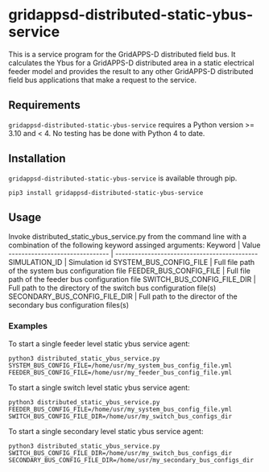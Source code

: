 # gridappsd-distributed-static-ybus-service
This is a service program for the GridAPPS-D distributed field bus. It
calculates the Ybus for a GridAPPS-D distributed area in a static electrical feeder model and provides the result to any other GridAPPS-D distributed field bus applications that make a request to the service.
## Requirements
`gridappsd-distributed-static-ybus-service` requires a Python version >= 3.10 and < 4. No testing has be done with Python 4 to date.
## Installation
`gridappsd-distributed-static-ybus-service` is available through pip.
```shell
pip3 install gridappsd-distributed-static-ybus-service
```
## Usage
Invoke distributed_static_ybus_service.py from the command line with a combination of the following keyword assinged arguments:
Keyword                         | Value
------------------------------- | --------------------------------------------
SIMULATION_ID                   | Simulation id
SYSTEM_BUS_CONFIG_FILE          | Full file path of the system bus configuration file
FEEDER_BUS_CONFIG_FILE          | Full file path of the feeder bus configuration file
SWITCH_BUS_CONFIG_FILE_DIR      | Full path to the directory of the switch bus configuration file(s)
SECONDARY_BUS_CONFIG_FILE_DIR   | Full path to the director of the secondary bus configuration files(s)

### Examples
To start a single feeder level static ybus service agent:
```shell
python3 distributed_static_ybus_service.py SYSTEM_BUS_CONFIG_FILE=/home/usr/my_system_bus_config_file.yml FEEDER_BUS_CONFIG_FILE=/home/usr/my_feeder_bus_config_file.yml
```
To start a single switch level static ybus service agent:
```shell
python3 distributed_static_ybus_service.py FEEDER_BUS_CONFIG_FILE=/home/usr/my_system_bus_config_file.yml SWITCH_BUS_CONFIG_FILE_DIR=/home/usr/my_switch_bus_configs_dir
```
To start a single secondary level static ybus service agent:
```shell
python3 distributed_static_ybus_service.py SWITCH_BUS_CONFIG_FILE_DIR=/home/usr/my_switch_bus_configs_dir SECONDARY_BUS_CONFIG_FILE_DIR=/home/usr/my_secondary_bus_configs_dir
```